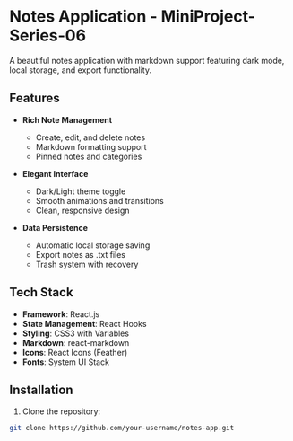 # Notes Application - MiniProject-Series-06

A beautiful notes application with markdown support featuring dark mode, local storage, and export functionality.

## Features

- **Rich Note Management**
  - Create, edit, and delete notes
  - Markdown formatting support
  - Pinned notes and categories

- **Elegant Interface**
  - Dark/Light theme toggle
  - Smooth animations and transitions
  - Clean, responsive design

- **Data Persistence**
  - Automatic local storage saving
  - Export notes as .txt files
  - Trash system with recovery

## Tech Stack

- **Framework**: React.js
- **State Management**: React Hooks
- **Styling**: CSS3 with Variables
- **Markdown**: react-markdown
- **Icons**: React Icons (Feather)
- **Fonts**: System UI Stack

## Installation

1. Clone the repository:
```bash
git clone https://github.com/your-username/notes-app.git
